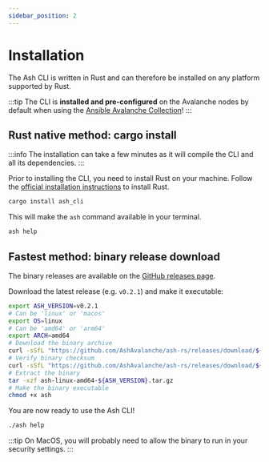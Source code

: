 ```yaml
---
sidebar_position: 2
---
```


# Installation

The Ash CLI is written in Rust and can therefore be installed on any platform supported by Rust.

:::tip
The CLI is **installed and pre-configured** on the Avalanche nodes by default when using the [Ansible Avalanche Collection](/docs/toolkit/ansible-avalanche-collection/introduction)!
:::

## Rust native method: cargo install

:::info
The installation can take a few minutes as it will compile the CLI and all its dependencies.
:::

Prior to installing the CLI, you need to install Rust on your machine. Follow the [official installation instructions](https://www.rust-lang.org/tools/install) to install Rust.

```bash
cargo install ash_cli
```

This will make the `ash` command available in your terminal.

```bash
ash help
```

## Fastest method: binary release download

The binary releases are available on the [GitHub releases page](https://github.com/AshAvalanche/ash-rs/releases).

Download the latest release (e.g. `v0.2.1`) and make it executable:

```bash
export ASH_VERSION=v0.2.1
# Can be 'linux' or 'macos'
export OS=linux
# Can be 'amd64' or 'arm64'
export ARCH=amd64
# Download the binary archive
curl -sSfL "https://github.com/AshAvalanche/ash-rs/releases/download/${ASH_VERSION}/ash-${OS}-${ARCH}-${ASH_VERSION}.tar.gz" -o "ash-${OS}-${ARCH}-${ASH_VERSION}.tar.gz"
# Verify binary checksum
curl -sSfL "https://github.com/AshAvalanche/ash-rs/releases/download/${ASH_VERSION}/ash-${OS}-${ARCH}-${ASH_VERSION}.tar.gz.sha512" | sha512sum -c
# Extract the binary
tar -xzf ash-linux-amd64-${ASH_VERSION}.tar.gz
# Make the binary executable
chmod +x ash
```

You are now ready to use the Ash CLI!

```bash
./ash help
```

:::tip
On MacOS, you will probably need to allow the binary to run in your security settings.
:::
